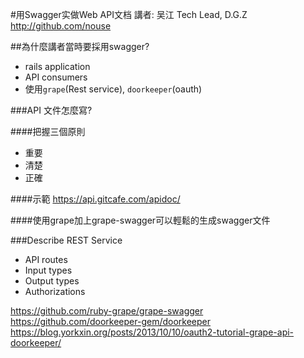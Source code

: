 #用Swagger实做Web API文档
講者: 吴江 Tech Lead, D.G.Z http://github.com/nouse

##為什麼講者當時要採用swagger?
* rails application
*  API consumers
* 使用`grape`(Rest service), `doorkeeper`(oauth)

###API 文件怎麼寫?

####把握三個原則
* 重要
* 清楚
* 正確

####示範
https://api.gitcafe.com/apidoc/

####使用grape加上grape-swagger可以輕鬆的生成swagger文件

###Describe REST Service
* API routes
* Input types
* Output types
* Authorizations


https://github.com/ruby-grape/grape-swagger
https://github.com/doorkeeper-gem/doorkeeper
https://blog.yorkxin.org/posts/2013/10/10/oauth2-tutorial-grape-api-doorkeeper/
